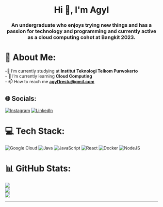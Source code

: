 <h1 align="center">Hi 👋, I'm Agyl</h1>
<h3 align="center">An undergraduate who enjoys trying new things and has a passion for technology and programming and currently active as a cloud computing cohot at Bangkit 2023.</h3>

# 💫 About Me:

-🔭 I’m currently studying at **Institut Teknologi Telkom Purwokerto**<br>- 🌱 I’m currently learning **Cloud Computing**<br>- 📫 How to reach me **agyl1restu@gmil.com**


## 🌐 Socials:
[![Instagram](https://img.shields.io/badge/Instagram-%23E4405F.svg?logo=Instagram&logoColor=white)](https://instagram.com/restuagyl) [![LinkedIn](https://img.shields.io/badge/LinkedIn-%230077B5.svg?logo=linkedin&logoColor=white)](https://linkedin.com/in/agyl-restu) 

# 💻 Tech Stack:
![Google Cloud](https://img.shields.io/badge/GoogleCloud-%234285F4.svg?style=for-the-badge&logo=google-cloud&logoColor=white) ![Java](https://img.shields.io/badge/java-%23ED8B00.svg?style=for-the-badge&logo=openjdk&logoColor=white) ![JavaScript](https://img.shields.io/badge/javascript-%23323330.svg?style=for-the-badge&logo=javascript&logoColor=%23F7DF1E) ![React](https://img.shields.io/badge/react-%2320232a.svg?style=for-the-badge&logo=react&logoColor=%2361DAFB) ![Docker](https://img.shields.io/badge/docker-%230db7ed.svg?style=for-the-badge&logo=docker&logoColor=white) ![NodeJS](https://img.shields.io/badge/node.js-6DA55F?style=for-the-badge&logo=node.js&logoColor=white)
# 📊 GitHub Stats:
![](https://github-readme-stats.vercel.app/api?username=Qwwn&theme=dark&hide_border=true&include_all_commits=false&count_private=false)<br/>
![](https://github-readme-streak-stats.herokuapp.com/?user=Qwwn&theme=dark&hide_border=true)<br/>
![](https://github-readme-stats.vercel.app/api/top-langs/?username=Qwwn&theme=dark&hide_border=true&include_all_commits=false&count_private=false&layout=compact)

---

<!-- Proudly created with GPRM ( https://gprm.itsvg.in ) -->
